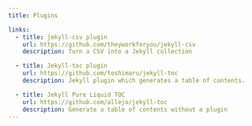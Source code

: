 ```yaml
---
title: Plugins

links:
  - title: jekyll-csv plugin
    url: https://github.com/theyworkforyou/jekyll-csv
    description: Turn a CSV into a Jekyll collection

  - title: Jekyll-toc plugin 
    url: https://github.com/toshimaru/jekyll-toc
    description: Jekyll plugin which generates a table of contents.

  - title: Jekyll Pure Liquid TOC
    url: https://github.com/allejo/jekyll-toc
    description: Generate a table of contents without a plugin
---
```

